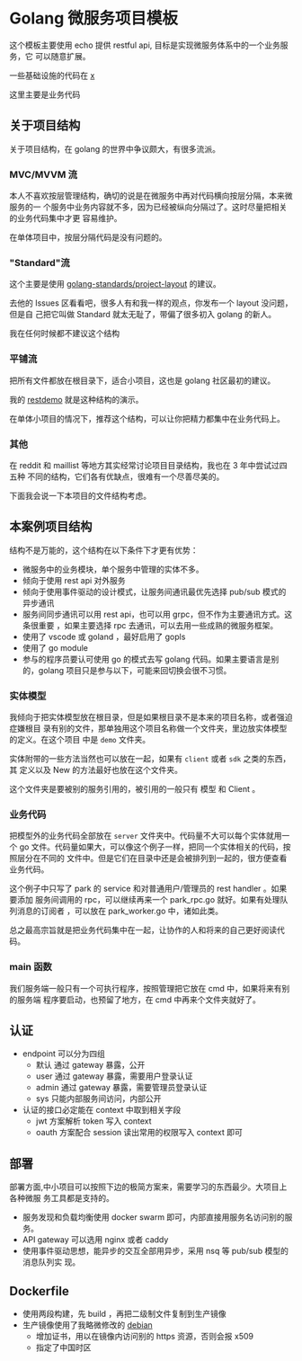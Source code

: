 # Golang 微服务项目模板

这个模板主要使用 echo 提供 restful api, 目标是实现微服务体系中的一个业务服务，它
可以随意扩展。

一些基础设施的代码在 [x](https://github.com/hyacinthus/x)

这里主要是业务代码

## 关于项目结构

关于项目结构，在 golang 的世界中争议颇大，有很多流派。

### MVC/MVVM 流

本人不喜欢按层管理结构，确切的说是在微服务中再对代码横向按层分隔，本来微服务的一
个服务中业务内容就不多，因为已经被纵向分隔过了。这时尽量把相关的业务代码集中才更
容易维护。

在单体项目中，按层分隔代码是没有问题的。

### "Standard"流

这个主要是使用
[golang-standards/project-layout](https://github.com/golang-standards/project-layout)
的建议。

去他的 Issues 区看看吧，很多人有和我一样的观点，你发布一个 layout 没问题，但是自
己把它叫做 Standard 就太无耻了，带偏了很多初入 golang 的新人。

我在任何时候都不建议这个结构

### 平铺流

把所有文件都放在根目录下，适合小项目，这也是 golang 社区最初的建议。

我的 [restdemo](https://github.com/hyacinthus/restdemo) 就是这种结构的演示。

在单体小项目的情况下，推荐这个结构，可以让你把精力都集中在业务代码上。

### 其他

在 reddit 和 maillist 等地方其实经常讨论项目目录结构，我也在 3 年中尝试过四五种
不同的结构，它们各有优缺点，很难有一个尽善尽美的。

下面我会说一下本项目的文件结构考虑。

## 本案例项目结构

结构不是万能的，这个结构在以下条件下才更有优势：

- 微服务中的业务模块，单个服务中管理的实体不多。
- 倾向于使用 rest api 对外服务
- 倾向于使用事件驱动的设计模式，让服务间通讯最优先选择 pub/sub 模式的异步通讯
- 服务间同步通讯可以用 rest api，也可以用 grpc，但不作为主要通讯方式。这条很重要
  ，如果主要选择 rpc 去通讯，可以去用一些成熟的微服务框架。
- 使用了 vscode 或 goland ，最好启用了 gopls
- 使用了 go module
- 参与的程序员要认可使用 go 的模式去写 golang 代码。如果主要语言是别的，golang
  项目只是参与以下，可能来回切换会很不习惯。

### 实体模型

我倾向于把实体模型放在根目录，但是如果根目录不是本来的项目名称，或者强迫症嫌根目
录有别的文件，那单独用这个项目名称做一个文件夹，里边放实体模型的定义。在这个项目
中是 `demo` 文件夹。

实体附带的一些方法当然也可以放在一起，如果有 `client` 或者 `sdk` 之类的东西，其
定义以及 New 的方法最好也放在这个文件夹。

这个文件夹是要被别的服务引用的，被引用的一般只有 模型 和 Client 。

### 业务代码

把模型外的业务代码全部放在 `server` 文件夹中。代码量不大可以每个实体就用一个 go
文件。代码量如果大，可以像这个例子一样，把同一个实体相关的代码，按照层分在不同的
文件中。但是它们在目录中还是会被排列到一起的，很方便查看业务代码。

这个例子中只写了 park 的 service 和对普通用户/管理员的 rest handler 。如果要添加
服务间调用的 rpc，可以继续再来一个 park_rpc.go 就好。如果有处理队列消息的订阅者
，可以放在 park_worker.go 中，诸如此类。

总之最高宗旨就是把业务代码集中在一起，让协作的人和将来的自己更好阅读代码。

### main 函数

我们服务端一般只有一个可执行程序，按照管理把它放在 cmd 中，如果将来有别的服务端
程序要启动，也预留了地方，在 cmd 中再来个文件夹就好了。

## 认证

- endpoint 可以分为四组
  - 默认 通过 gateway 暴露，公开
  - user 通过 gateway 暴露，需要用户登录认证
  - admin 通过 gateway 暴露，需要管理员登录认证
  - sys 只能内部服务间访问，内部公开
- 认证的接口必定能在 context 中取到相关字段
  - jwt 方案解析 token 写入 context
  - oauth 方案配合 session 读出常用的权限写入 context 即可

## 部署

部署方面,中小项目可以按照下边的极简方案来，需要学习的东西最少。大项目上各种微服
务工具都是支持的。

- 服务发现和负载均衡使用 docker swarm 即可，内部直接用服务名访问别的服务。
- API gateway 可以选用 nginx 或者 caddy
- 使用事件驱动思想，能异步的交互全部用异步，采用 nsq 等 pub/sub 模型的消息队列实
  现。

## Dockerfile

- 使用两段构建，先 build ，再把二级制文件复制到生产镜像
- 生产镜像使用了我略微修改的
  [debian](https://github.com/hyacinthus/docker-debian)
  - 增加证书，用以在镜像内访问别的 https 资源，否则会报 x509
  - 指定了中国时区
